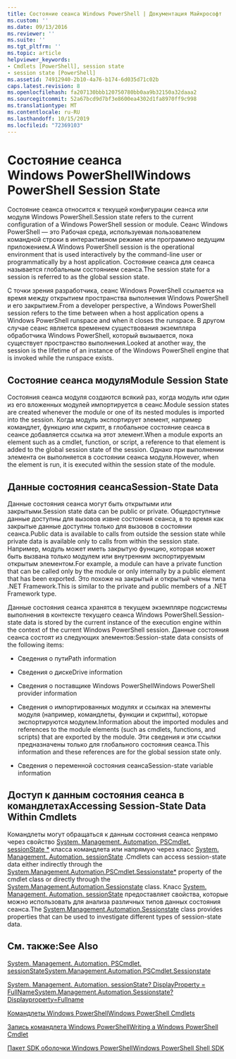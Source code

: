 ```yaml
---
title: Состояние сеанса Windows PowerShell | Документация Майкрософт
ms.custom: ''
ms.date: 09/13/2016
ms.reviewer: ''
ms.suite: ''
ms.tgt_pltfrm: ''
ms.topic: article
helpviewer_keywords:
- Cmdlets [PowerShell], session state
- session state [PowerShell]
ms.assetid: 74912940-2b10-4a76-b174-6d035d71c02b
caps.latest.revision: 8
ms.openlocfilehash: fa207130bbb120750780bb0aa9b32150a32daaa2
ms.sourcegitcommit: 52a67bcd9d7bf3e8600ea4302d1fa8970ff9c998
ms.translationtype: MT
ms.contentlocale: ru-RU
ms.lasthandoff: 10/15/2019
ms.locfileid: "72369103"
---
```

# <a name="windows-powershell-session-state"></a><span data-ttu-id="455ad-102">Состояние сеанса Windows PowerShell</span><span class="sxs-lookup"><span data-stu-id="455ad-102">Windows PowerShell Session State</span></span>

<span data-ttu-id="455ad-103">Состояние сеанса относится к текущей конфигурации сеанса или модуля Windows PowerShell.</span><span class="sxs-lookup"><span data-stu-id="455ad-103">Session state refers to the current configuration of a Windows PowerShell session or module.</span></span> <span data-ttu-id="455ad-104">Сеанс Windows PowerShell — это Рабочая среда, используемая пользователем командной строки в интерактивном режиме или программно ведущим приложением.</span><span class="sxs-lookup"><span data-stu-id="455ad-104">A Windows PowerShell session is the operational environment that is used interactively by the command-line user or programmatically by a host application.</span></span> <span data-ttu-id="455ad-105">Состояние сеанса для сеанса называется глобальным состоянием сеанса.</span><span class="sxs-lookup"><span data-stu-id="455ad-105">The session state for a session is referred to as the global session state.</span></span>

<span data-ttu-id="455ad-106">С точки зрения разработчика, сеанс Windows PowerShell ссылается на время между открытием пространства выполнения Windows PowerShell и его закрытием.</span><span class="sxs-lookup"><span data-stu-id="455ad-106">From a developer perspective, a Windows PowerShell session refers to the time between when a host application opens a Windows PowerShell runspace and when it closes the runspace.</span></span> <span data-ttu-id="455ad-107">В другом случае сеанс является временем существования экземпляра обработчика Windows PowerShell, который вызывается, пока существует пространство выполнения.</span><span class="sxs-lookup"><span data-stu-id="455ad-107">Looked at another way, the session is the lifetime of an instance of the Windows PowerShell engine that is invoked while the runspace exists.</span></span>

## <a name="module-session-state"></a><span data-ttu-id="455ad-108">Состояние сеанса модуля</span><span class="sxs-lookup"><span data-stu-id="455ad-108">Module Session State</span></span>

<span data-ttu-id="455ad-109">Состояния сеанса модуля создаются всякий раз, когда модуль или один из его вложенных модулей импортируется в сеанс.</span><span class="sxs-lookup"><span data-stu-id="455ad-109">Module session states are created whenever the module or one of its nested modules is imported into the session.</span></span> <span data-ttu-id="455ad-110">Когда модуль экспортирует элемент, например командлет, функцию или скрипт, в глобальное состояние сеанса в сеансе добавляется ссылка на этот элемент.</span><span class="sxs-lookup"><span data-stu-id="455ad-110">When a module exports an element such as a cmdlet, function, or script, a reference to that element is added to the global session state of the session.</span></span> <span data-ttu-id="455ad-111">Однако при выполнении элемента он выполняется в состоянии сеанса модуля.</span><span class="sxs-lookup"><span data-stu-id="455ad-111">However, when the element is run, it is executed within the session state of the module.</span></span>

## <a name="session-state-data"></a><span data-ttu-id="455ad-112">Данные состояния сеанса</span><span class="sxs-lookup"><span data-stu-id="455ad-112">Session-State Data</span></span>

<span data-ttu-id="455ad-113">Данные состояния сеанса могут быть открытыми или закрытыми.</span><span class="sxs-lookup"><span data-stu-id="455ad-113">Session state data can be public or private.</span></span> <span data-ttu-id="455ad-114">Общедоступные данные доступны для вызовов извне состояния сеанса, в то время как закрытые данные доступны только для вызовов в состоянии сеанса.</span><span class="sxs-lookup"><span data-stu-id="455ad-114">Public data is available to calls from outside the session state while private data is available only to calls from within the session state.</span></span> <span data-ttu-id="455ad-115">Например, модуль может иметь закрытую функцию, которая может быть вызвана только модулем или внутренним экспортируемым открытым элементом.</span><span class="sxs-lookup"><span data-stu-id="455ad-115">For example, a module can have a private function that can be called only by the module or only internally by a public element that has been exported.</span></span> <span data-ttu-id="455ad-116">Это похоже на закрытый и открытый члены типа .NET Framework.</span><span class="sxs-lookup"><span data-stu-id="455ad-116">This is similar to the private and public members of a .NET Framework type.</span></span>

<span data-ttu-id="455ad-117">Данные состояния сеанса хранятся в текущем экземпляре подсистемы выполнения в контексте текущего сеанса Windows PowerShell.</span><span class="sxs-lookup"><span data-stu-id="455ad-117">Session-state data is stored by the current instance of the execution engine within the context of the current Windows PowerShell session.</span></span> <span data-ttu-id="455ad-118">Данные состояния сеанса состоят из следующих элементов:</span><span class="sxs-lookup"><span data-stu-id="455ad-118">Session-state data consists of the following items:</span></span>

- <span data-ttu-id="455ad-119">Сведения о пути</span><span class="sxs-lookup"><span data-stu-id="455ad-119">Path information</span></span>

- <span data-ttu-id="455ad-120">Сведения о диске</span><span class="sxs-lookup"><span data-stu-id="455ad-120">Drive information</span></span>

- <span data-ttu-id="455ad-121">Сведения о поставщике Windows PowerShell</span><span class="sxs-lookup"><span data-stu-id="455ad-121">Windows PowerShell provider information</span></span>

- <span data-ttu-id="455ad-122">Сведения о импортированных модулях и ссылках на элементы модуля (например, командлеты, функции и скрипты), которые экспортируются модулем.</span><span class="sxs-lookup"><span data-stu-id="455ad-122">Information about the imported modules and references to the module elements (such as cmdlets, functions, and scripts) that are exported by the module.</span></span> <span data-ttu-id="455ad-123">Эти сведения и эти ссылки предназначены только для глобального состояния сеанса.</span><span class="sxs-lookup"><span data-stu-id="455ad-123">This information and these references are for the global session state only.</span></span>

- <span data-ttu-id="455ad-124">Сведения о переменной состояния сеанса</span><span class="sxs-lookup"><span data-stu-id="455ad-124">Session-state variable information</span></span>

## <a name="accessing-session-state-data-within-cmdlets"></a><span data-ttu-id="455ad-125">Доступ к данным состояния сеанса в командлетах</span><span class="sxs-lookup"><span data-stu-id="455ad-125">Accessing Session-State Data Within Cmdlets</span></span>

<span data-ttu-id="455ad-126">Командлеты могут обращаться к данным состояния сеанса непрямо через свойство [System. Management. Automation. PSCmdlet. sessionState \*](/dotnet/api/System.Management.Automation.PSCmdlet.SessionState) класса командлета или напрямую через класс [System. Management. Automation. sessionState](/dotnet/api/System.Management.Automation.SessionState) .</span><span class="sxs-lookup"><span data-stu-id="455ad-126">Cmdlets can access session-state data either indirectly through the [System.Management.Automation.PSCmdlet.Sessionstate\*](/dotnet/api/System.Management.Automation.PSCmdlet.SessionState) property of the cmdlet class or directly through the [System.Management.Automation.Sessionstate](/dotnet/api/System.Management.Automation.SessionState) class.</span></span> <span data-ttu-id="455ad-127">Класс [System. Management. Automation. sessionState](/dotnet/api/System.Management.Automation.SessionState) предоставляет свойства, которые можно использовать для анализа различных типов данных состояния сеанса.</span><span class="sxs-lookup"><span data-stu-id="455ad-127">The [System.Management.Automation.Sessionstate](/dotnet/api/System.Management.Automation.SessionState) class provides properties that can be used to investigate different types of session-state data.</span></span>

## <a name="see-also"></a><span data-ttu-id="455ad-128">См. также:</span><span class="sxs-lookup"><span data-stu-id="455ad-128">See Also</span></span>

[<span data-ttu-id="455ad-129">System. Management. Automation. PSCmdlet. sessionState</span><span class="sxs-lookup"><span data-stu-id="455ad-129">System.Management.Automation.PSCmdlet.Sessionstate</span></span>](/dotnet/api/System.Management.Automation.PSCmdlet.SessionState)

[<span data-ttu-id="455ad-130">System. Management. Automation. sessionState? DisplayProperty = FullName</span><span class="sxs-lookup"><span data-stu-id="455ad-130">System.Management.Automation.Sessionstate?Displayproperty=Fullname</span></span>](/dotnet/api/System.Management.Automation.SessionState)

[<span data-ttu-id="455ad-131">Командлеты Windows PowerShell</span><span class="sxs-lookup"><span data-stu-id="455ad-131">Windows PowerShell Cmdlets</span></span>](./cmdlet-overview.md)

[<span data-ttu-id="455ad-132">Запись командлета Windows PowerShell</span><span class="sxs-lookup"><span data-stu-id="455ad-132">Writing a Windows PowerShell Cmdlet</span></span>](./writing-a-windows-powershell-cmdlet.md)

[<span data-ttu-id="455ad-133">Пакет SDK оболочки Windows PowerShell</span><span class="sxs-lookup"><span data-stu-id="455ad-133">Windows PowerShell Shell SDK</span></span>](../windows-powershell-reference.md)
